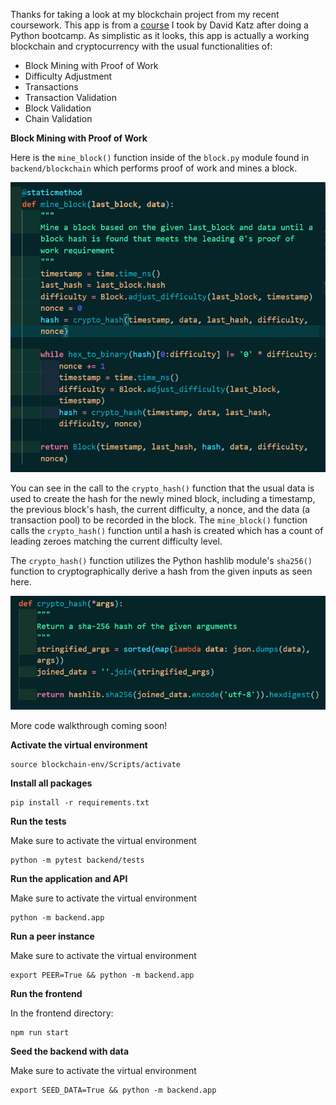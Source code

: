 Thanks for taking a look at my blockchain project from my recent coursework. This app is from a [course](https://www.udemy.com/course/python-js-react-blockchain/) I took by David Katz after doing a Python bootcamp. As simplistic as it looks, this app is actually a working blockchain and cryptocurrency with the usual functionalities of:

 - Block Mining with Proof of Work
 - Difficulty Adjustment
 - Transactions
 - Transaction Validation
 - Block Validation
 - Chain Validation

**Block Mining with Proof of Work**

Here is the ```mine_block()``` function inside of the ```block.py``` module found in ```backend/blockchain``` which performs proof of work and mines a block.

![](screenshots/mine_block().PNG)

You can see in the call to the ```crypto_hash()``` function that the usual data is used to create the hash for the newly mined block, including a timestamp, the previous block's hash, the current difficulty, a nonce, and the data (a transaction pool) to be recorded in the block. The ```mine_block()``` function calls the ```crypto_hash()``` function until a hash is created which has a count of leading zeroes matching the current difficulty level.

The ```crypto_hash()``` function utilizes the Python hashlib module's ```sha256()``` function to cryptographically derive a hash from the given inputs as seen here.

![](screenshots/crypto_hash().PNG)

More code walkthrough coming soon!

**Activate the virtual environment**

```
source blockchain-env/Scripts/activate
```
**Install all packages**

```
pip install -r requirements.txt     
```
**Run the tests**

Make sure to activate the virtual environment

```
python -m pytest backend/tests    
```
**Run the application and API**

Make sure to activate the virtual environment

```
python -m backend.app    
```

**Run a peer instance**

Make sure to activate the virtual environment

```
export PEER=True && python -m backend.app    
```

**Run the frontend**

In the frontend directory:
```
npm run start    
```

**Seed the backend with data**

Make sure to activate the virtual environment


```
export SEED_DATA=True && python -m backend.app    
```
